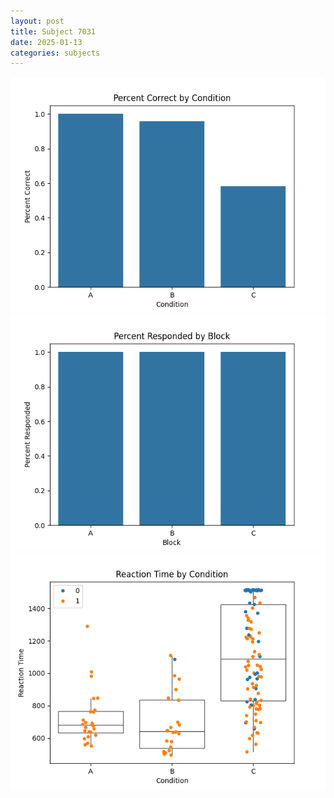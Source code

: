 ```yaml
---
layout: post
title: Subject 7031
date: 2025-01-13
categories: subjects
---
```


![](data/7031/run-26/7031_ATS_percent_correct.png)
![](data/7031/run-26/7031_ATS_percent_responded.png)
![](data/7031/run-26/7031_ATS_rt.png)
